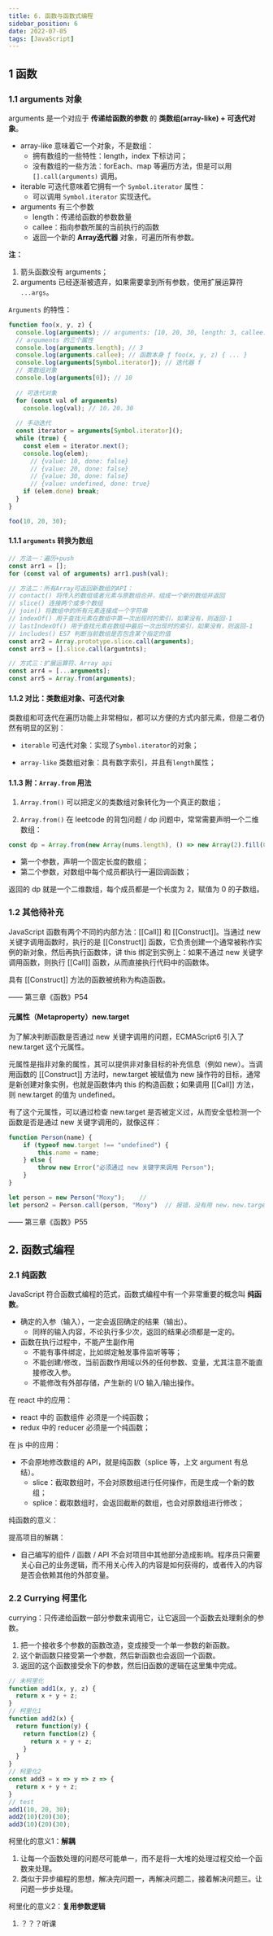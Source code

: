 ```yaml
---
title: 6. 函数与函数式编程
sidebar_position: 6
date: 2022-07-05
tags: [JavaScript]
---
```


## 1 函数

### 1.1 arguments 对象

arguments 是一个对应于 **传递给函数的参数** 的 **类数组(array-like) + 可迭代对象**。

- array-like 意味着它一个对象，不是数组：
  - 拥有数组的一些特性：length，index 下标访问；
  - 没有数组的一些方法：forEach、map 等遍历方法，但是可以用 `[].call(arguments)` 调用。
- iterable 可迭代意味着它拥有一个 `Symbol.iterator` 属性：
  - 可以调用 `Symbol.iterator` 实现迭代。
- arguments 有三个参数
  - length：传递给函数的参数数量
  - callee：指向参数所属的当前执行的函数
  - 返回一个新的 **Array迭代器** 对象，可遍历所有参数。

**注：**

1. 箭头函数没有 arguments；
2. arguments 已经逐渐被遗弃，如果需要拿到所有参数，使用扩展运算符 `...args`。



`Arguments` 的特性：

```js
function foo(x, y, z) {
  console.log(arguments); // arguments: [10, 20, 30, length: 3, callee: ƒ, Symbol(Symbol.iterator): ƒ, [[Prototype]]: Object]
  // arguments 的三个属性
  console.log(arguments.length); // 3
  console.log(arguments.callee); // 函数本身 ƒ foo(x, y, z) { ... }
  console.log(arguments[Symbol.iterator]); // 迭代器 f
  // 类数组对象
  console.log(arguments[0]); // 10
  
  // 可迭代对象
  for (const val of arguments) 
    console.log(val); // 10，20，30
  
  // 手动迭代
  const iterator = arguments[Symbol.iterator]();
  while (true) {
    const elem = iterator.next();
    console.log(elem);
      // {value: 10, done: false}
      // {value: 20, done: false}
      // {value: 30, done: false}
      // {value: undefined, done: true}
    if (elem.done) break;
  }
}

foo(10, 20, 30);
```



#### 1.1.1 `arguments` 转换为数组

```js
// 方法一：遍历+push
const arr1 = [];
for (const val of arguments) arr1.push(val);

// 方法二：所有Array可返回新数组的API：
// contact() 将传入的数组或者元素与原数组合并，组成一个新的数组并返回
// slice() 连接两个或多个数组
// join() 将数组中的所有元素连接成一个字符串
// indexOf() 用于查找元素在数组中第一次出现时的索引，如果没有，则返回-1
// lastIndexOf() 用于查找元素在数组中最后一次出现时的索引，如果没有，则返回-1
// includes() ES7 判断当前数组是否包含某个指定的值
const arr2 = Array.prototype.slice.call(arguments);
const arr3 = [].slice.call(argumtnts);

// 方式三：扩展运算符、Array api
const arr4 = [...arguments];
const arr5 = Array.from(arguments);
```



#### 1.1.2 对比：类数组对象、可迭代对象

类数组和可迭代在遍历功能上非常相似，都可以方便的方式内部元素，但是二者仍然有明显的区别：

- `iterable` 可迭代对象：实现了`Symbol.iterator`的对象；

- `array-like` 类数组对象：具有数字索引，并且有`length`属性；



#### 1.1.3 附：`Array.from` 用法

1. `Array.from()` 可以把定义的类数组对象转化为一个真正的数组；

2. `Array.from()` 在 leetcode 的背包问题 / dp 问题中，常常需要声明一个二维数组：

```js
const dp = Array.from(new Array(nums.length), () => new Array(2).fill(0));
```

- 第一个参数，声明一个固定长度的数组；
- 第二个参数，对数组中每个成员都执行一遍回调函数；

返回的 dp 就是一个二维数组，每个成员都是一个长度为 2，赋值为 0 的子数组。



### 1.2 其他待补充

JavaScript 函数有两个不同的内部方法：[[Call]] 和 [[Construct]]。当通过 new 关键字调用函数时，执行的是 [[Construct]] 函数，它负责创建一个通常被称作实例的新对象，然后再执行函数体，讲 this 绑定到实例上：如果不通过 new 关键字调用函数，则执行 [[Call]] 函数，从而直接执行代码中的函数体。

具有 [[Construct]] 方法的函数被统称为构造函数。

—— 第三章《函数》P54



#### 元属性（Metaproperty）new.target

为了解决判断函数是否通过 new 关键字调用的问题，ECMAScript6 引入了 new.target 这个元属性。

元属性是指非对象的属性，其可以提供非对象目标的补充信息（例如 new）。当调用函数的 [[Construct]] 方法时，new.target 被赋值为 new 操作符的目标，通常是新创建对象实例，也就是函数体内 this 的构造函数；如果调用 [[Call]] 方法，则 new.target 的值为 undefined。

有了这个元属性，可以通过检查 new.target 是否被定义过，从而安全低检测一个函数是否是通过 new 关键字调用的，就像这样：

```js
function Person(name) {
    if (typeof new.target !== "undefined") {
        this.name = name;
    } else {
        throw new Error("必须通过 new 关键字来调用 Person");
    }
}

let person = new Person("Moxy");    // 
let person2 = Person.call(person, "Moxy")  // 报错，没有用 new，new.target值为 undefined
```

—— 第三章《函数》P55



## 2. 函数式编程

### 2.1 纯函数

JavaScript 符合函数式编程的范式，函数式编程中有一个非常重要的概念叫 **纯函数**。

- 确定的入参（输入），一定会返回确定的结果（输出）。
  - 同样的输入内容，不论执行多少次，返回的结果必须都是一定的。
- 函数在执行过程中，不能产生副作用
  - 不能有事件绑定，比如绑定触发事件监听等等；
  - 不能创建/修改，当前函数作用域以外的任何参数、变量，尤其注意不能直接修改入参。
  - 不能修改有外部存储，产生新的 I/O 输入/输出操作。



在 react 中的应用：

- react 中的 函数组件 必须是一个纯函数；
- redux 中的 reducer 必须是一个纯函数；



在 js 中的应用：

- 不会原地修改数组的 API，就是纯函数（splice 等，上文 argument 有总结）。
  - slice：截取数组时，不会对原数组进行任何操作，而是生成一个新的数组；
  - splice：截取数组时，会返回截断的数组，也会对原数组进行修改；



纯函数的意义：

提高项目的解耦：

- 自己编写的组件 / 函数 / API 不会对项目中其他部分造成影响。程序员只需要关心自己的业务逻辑，而不用关心传入的内容是如何获得的，或者传入的内容是否会依赖其他的外部变量。



### 2.2 Currying 柯里化

currying：只传递给函数一部分参数来调用它，让它返回一个函数去处理剩余的参数。

1. 把一个接收多个参数的函数改造，变成接受一个单一参数的新函数。
2. 这个新函数只接受第一个参数，然后新函数也会返回一个函数。
3. 返回的这个函数接受余下的参数，然后旧函数的逻辑在这里集中完成。

```js
// 未柯里化
function add1(x, y, z) {
  return x + y + z;
}
// 柯里化1
function add2(x) {
  return function(y) {
    return function(z) {
      return x + y + z;
    }
  }
}
// 柯里化2
const add3 = x => y => z => {
  return x + y + z;
}
// test
add1(10, 20, 30);
add2(10)(20)(30);
add3(10)(20)(30);
```



柯里化的意义1：**解耦**

1. 让每一个函数处理的问题尽可能单一，而不是将一大堆的处理过程交给一个函数来处理。
2. 类似于异步编程的思想，解决完问题一，再解决问题二，接着解决问题三。让问题一步步处理。

柯里化的意义2：**复用参数逻辑**

1. ？？？听课













